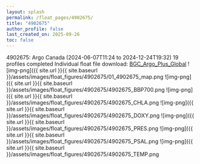 ```yaml
---
layout: splash
permalink: /float_pages/4902675/
title: "4902675"
author_profile: false
last_created_on: 2025-09-26
toc: false
---
```

 
4902675: Argo Canada (2024-06-07T11:24 to 2024-12-24T19:32)
19 profiles completed
Individual float file download: [BGC_Argo_Plus_Global](https://ftp.soest.hawaii.edu/bgc_argo_plus/Individual_Floats/outliers_removed/4902675_Sprof_processed.nc)
![img-png]({{ site.url }}{{ site.baseurl }}/assets/images/float_figures/4902675/01_4902675_map.png
![img-png]({{ site.url }}{{ site.baseurl }}/assets/images/float_figures/4902675/4902675_BBP700.png
![img-png]({{ site.url }}{{ site.baseurl }}/assets/images/float_figures/4902675/4902675_CHLA.png
![img-png]({{ site.url }}{{ site.baseurl }}/assets/images/float_figures/4902675/4902675_DOXY.png
![img-png]({{ site.url }}{{ site.baseurl }}/assets/images/float_figures/4902675/4902675_PRES.png
![img-png]({{ site.url }}{{ site.baseurl }}/assets/images/float_figures/4902675/4902675_PSAL.png
![img-png]({{ site.url }}{{ site.baseurl }}/assets/images/float_figures/4902675/4902675_TEMP.png
